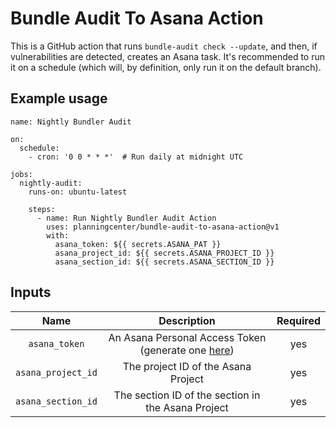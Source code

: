 # Bundle Audit To Asana Action

This is a GitHub action that runs `bundle-audit check --update`, and then, if vulnerabilities are detected, creates an Asana task. It's recommended to run it on a schedule (which will, by definition, only run it on the default branch).

## Example usage

```
name: Nightly Bundler Audit

on:
  schedule:
    - cron: '0 0 * * *'  # Run daily at midnight UTC

jobs:
  nightly-audit:
    runs-on: ubuntu-latest

    steps:
      - name: Run Nightly Bundler Audit Action
        uses: planningcenter/bundle-audit-to-asana-action@v1
        with:
          asana_token: ${{ secrets.ASANA_PAT }}
          asana_project_id: ${{ secrets.ASANA_PROJECT_ID }}
          asana_section_id: ${{ secrets.ASANA_SECTION_ID }}
```


## Inputs

| Name | Description | Required |
|:-:|:-:|:-:|
| `asana_token` | An Asana Personal Access Token (generate one [here](https://app.asana.com/0/my-apps)) | yes |
| `asana_project_id` | The project ID of the Asana Project | yes |
| `asana_section_id` | The section ID of the section in the Asana Project | yes |
